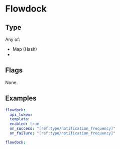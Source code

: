 # Flowdock



## Type

Any of:

* Map (Hash)
* 

## Flags

None.


## Examples

```yaml
flowdock:
  api_token: 
  template: 
  enabled: true
  on_success: "[ref:type/notification_frequency]"
  on_failure: "[ref:type/notification_frequency]"
```

```yaml
flowdock:

```
